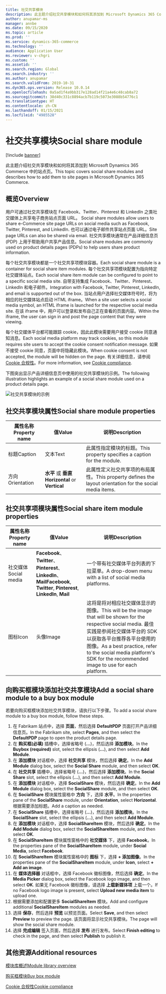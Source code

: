 ```yaml
---
title: 社交共享模块
description: 此主题介绍社交共享模块和如何将其添加到 Microsoft Dynamics 365 Commerce 中的站点页。
author: anupamar-ms
manager: annbe
ms.date: 09/15/2020
ms.topic: article
ms.prod: ''
ms.service: dynamics-365-commerce
ms.technology: ''
audience: Application User
ms.reviewer: v-chgri
ms.custom: ''
ms.assetid: ''
ms.search.region: Global
ms.search.industry: ''
ms.author: anupamar
ms.search.validFrom: 2019-10-31
ms.dyn365.ops.version: Release 10.0.14
ms.openlocfilehash: 0a5ad1f4a9bb317e128ad14f21a4e6c48cab8a72
ms.sourcegitcommit: 38d40c331c8894acb7b119c5073e3088b54776c1
ms.translationtype: HT
ms.contentlocale: zh-CN
ms.lasthandoff: 01/15/2021
ms.locfileid: "4985528"
---
```

# <a name="social-share-module"></a><span data-ttu-id="e62a9-103">社交共享模块</span><span class="sxs-lookup"><span data-stu-id="e62a9-103">Social share module</span></span>

[!include [banner](includes/banner.md)]

<span data-ttu-id="e62a9-104">此主题介绍社交共享模块和如何将其添加到 Microsoft Dynamics 365 Commerce 中的站点页。</span><span class="sxs-lookup"><span data-stu-id="e62a9-104">This topic covers social share modules and describes how to add them to site pages in Microsoft Dynamics 365 Commerce.</span></span>

## <a name="overview"></a><span data-ttu-id="e62a9-105">概览</span><span class="sxs-lookup"><span data-stu-id="e62a9-105">Overview</span></span>

<span data-ttu-id="e62a9-106">用户可通过社交共享模块在 Facebook、Twitter、Pinterest 和 LinkedIn 之类社交媒体上共享电子商务站点页面 URL。 </span><span class="sxs-lookup"><span data-stu-id="e62a9-106">Social share modules allow users to share e-Commerce site page URLs on social media such as Facebook, Twitter, Pinterest, and LinkedIn.</span></span> <span data-ttu-id="e62a9-107">也可以通过电子邮件共享站点页面 URL。</span><span class="sxs-lookup"><span data-stu-id="e62a9-107">Site page URLs can also be shared via email.</span></span> <span data-ttu-id="e62a9-108">社交共享模块通常在产品详细信息页 (PDP) 上用于帮助用户共享产品信息。</span><span class="sxs-lookup"><span data-stu-id="e62a9-108">Social share modules are commonly used on product details pages (PDPs) to help users share product information.</span></span>

<span data-ttu-id="e62a9-109">每个社交共享模块都是一个社交共享项模块容器。</span><span class="sxs-lookup"><span data-stu-id="e62a9-109">Each social share module is a container for social share item modules.</span></span> <span data-ttu-id="e62a9-110">每个社交共享项模块配置为指向特定社交媒体站点。</span><span class="sxs-lookup"><span data-stu-id="e62a9-110">Each social share item module can be configured to point to a specific social media site.</span></span> <span data-ttu-id="e62a9-111">自带支持集成 Facebook、Twitter、Pinterest、LinkedIn 和电子邮件。</span><span class="sxs-lookup"><span data-stu-id="e62a9-111">Integration with Facebook, Twitter, Pinterest, LinkedIn, and email is supported out of the box.</span></span> <span data-ttu-id="e62a9-112">当站点用户选择社交媒体符号时，将为相应的社交媒体站点启动 HTML iframe。</span><span class="sxs-lookup"><span data-stu-id="e62a9-112">When a site user selects a social media symbol, an HTML iframe is launched for the respective social media site.</span></span> <span data-ttu-id="e62a9-113">在该 iframe 中，用户可以登录和发布自己正在查看的页面内容。</span><span class="sxs-lookup"><span data-stu-id="e62a9-113">Within the iframe, the user can sign in and post the page content that they were viewing.</span></span>

<span data-ttu-id="e62a9-114">每个社交媒体平台都可能跟踪 cookie，因此此模块需要用户接受 cookie 同意通知消息。</span><span class="sxs-lookup"><span data-stu-id="e62a9-114">Each social media platform may track cookies, so this module requires site users to accept the cookie consent notification message.</span></span> <span data-ttu-id="e62a9-115">如果不接受 cookie 同意，页面中将隐藏此模块。</span><span class="sxs-lookup"><span data-stu-id="e62a9-115">When cookie consent is not accepted, the module will be hidden on the page.</span></span> <span data-ttu-id="e62a9-116">有关详细信息，请参阅 [Cookie 合规性](cookie-compliance.md)。</span><span class="sxs-lookup"><span data-stu-id="e62a9-116">For more information, see [Cookie compliance](cookie-compliance.md).</span></span>

<span data-ttu-id="e62a9-117">下图突出显示产品详细信息页中使用的社交共享模块的示例。</span><span class="sxs-lookup"><span data-stu-id="e62a9-117">The following illustration highlights an example of a social share module used on a product details page.</span></span>

![社交共享模块的示例](./media/ecommerce-socialshare.png)

## <a name="social-share-module-properties"></a><span data-ttu-id="e62a9-119">社交共享模块属性</span><span class="sxs-lookup"><span data-stu-id="e62a9-119">Social share module properties</span></span>

| <span data-ttu-id="e62a9-120">属性名称</span><span class="sxs-lookup"><span data-stu-id="e62a9-120">Property name</span></span>             | <span data-ttu-id="e62a9-121">值</span><span class="sxs-lookup"><span data-stu-id="e62a9-121">Value</span></span>                 | <span data-ttu-id="e62a9-122">说明</span><span class="sxs-lookup"><span data-stu-id="e62a9-122">Description</span></span> |
|---------------------------|-----------------------|-------------|
| <span data-ttu-id="e62a9-123">标题</span><span class="sxs-lookup"><span data-stu-id="e62a9-123">Caption</span></span>                  | <span data-ttu-id="e62a9-124">文本</span><span class="sxs-lookup"><span data-stu-id="e62a9-124">Text</span></span> | <span data-ttu-id="e62a9-125">此属性指定模块的标题。</span><span class="sxs-lookup"><span data-stu-id="e62a9-125">This property specifies a caption for the module.</span></span> |
| <span data-ttu-id="e62a9-126">方向</span><span class="sxs-lookup"><span data-stu-id="e62a9-126">Orientation</span></span> | <span data-ttu-id="e62a9-127">**水平** 或 **垂直**</span><span class="sxs-lookup"><span data-stu-id="e62a9-127">**Horizontal** or **Vertical**</span></span>  | <span data-ttu-id="e62a9-128">此属性定义社交共享项的布局属性。</span><span class="sxs-lookup"><span data-stu-id="e62a9-128">This property defines the layout orientation for the social media items.</span></span> |

## <a name="social-share-item-module-properties"></a><span data-ttu-id="e62a9-129">社交共享项模块属性</span><span class="sxs-lookup"><span data-stu-id="e62a9-129">Social share item module properties</span></span>
| <span data-ttu-id="e62a9-130">属性名称</span><span class="sxs-lookup"><span data-stu-id="e62a9-130">Property name</span></span>             | <span data-ttu-id="e62a9-131">值</span><span class="sxs-lookup"><span data-stu-id="e62a9-131">Value</span></span>                 | <span data-ttu-id="e62a9-132">说明</span><span class="sxs-lookup"><span data-stu-id="e62a9-132">Description</span></span> |
|---------------------------|-----------------------|-------------|
| <span data-ttu-id="e62a9-133">社交媒体</span><span class="sxs-lookup"><span data-stu-id="e62a9-133">Social media</span></span>              | <span data-ttu-id="e62a9-134">**Facebook**、**Twitter**、**Pinterest**、**LinkedIn**、**Mail**</span><span class="sxs-lookup"><span data-stu-id="e62a9-134">**Facebook**, **Twitter**, **Pinterest**, **LinkedIn**, **Mail**</span></span> | <span data-ttu-id="e62a9-135">一个带有社交媒体平台列表的下拉菜单。</span><span class="sxs-lookup"><span data-stu-id="e62a9-135">A drop-down menu with a list of social media platforms.</span></span> |
| <span data-ttu-id="e62a9-136">图标</span><span class="sxs-lookup"><span data-stu-id="e62a9-136">Icon</span></span> |<span data-ttu-id="e62a9-137">头像</span><span class="sxs-lookup"><span data-stu-id="e62a9-137">Image</span></span>    | <span data-ttu-id="e62a9-138">这将是将对相应社交媒体显示的图像。</span><span class="sxs-lookup"><span data-stu-id="e62a9-138">This will be the image that will be shown for the respective social media.</span></span> <span data-ttu-id="e62a9-139">最佳实践是参阅社交媒体平台的 SDK 以获取各平台推荐各平台使用的图像。</span><span class="sxs-lookup"><span data-stu-id="e62a9-139">As a best practice, refer to the social media platform's SDK for the recommended image to use for each platform.</span></span> |

## <a name="add-a-social-share-module-to-a-buy-box-module"></a><span data-ttu-id="e62a9-140">向购买框模块添加社交共享模块</span><span class="sxs-lookup"><span data-stu-id="e62a9-140">Add a social share module to a buy box module</span></span>

<span data-ttu-id="e62a9-141">若要向购买框模块添加社交共享模块，请执行以下步骤。</span><span class="sxs-lookup"><span data-stu-id="e62a9-141">To add a social share module to a buy box module, follow these steps.</span></span>

1. <span data-ttu-id="e62a9-142">在 Fabrikam 站点中，选择 **页面**，然后选择 **DefaultPDP** 页面打开产品详细信息页。</span><span class="sxs-lookup"><span data-stu-id="e62a9-142">In the Fabrikam site, select **Pages**, and then select the **DefaultPDP** page to open the product details page.</span></span> 
1. <span data-ttu-id="e62a9-143">在 **购买框(必填)** 插槽中，选择省略号 (**...**)，然后选择 **添加模块**。</span><span class="sxs-lookup"><span data-stu-id="e62a9-143">In the **Buybox (required)** slot, select the ellipsis (**...**), and then select **Add Module**.</span></span>
1. <span data-ttu-id="e62a9-144">在 **添加模块** 对话框中，选择 **社交共享** 模块，然后选择 **确定**。</span><span class="sxs-lookup"><span data-stu-id="e62a9-144">In the **Add Module** dialog box, select the **Social Share** module, and then select **OK**.</span></span>
1. <span data-ttu-id="e62a9-145">在 **社交共享** 插槽中，选择省略号 (**...**)，然后选择 **添加模块**。</span><span class="sxs-lookup"><span data-stu-id="e62a9-145">In the **Social Share** slot, select the ellipsis (**...**), and then select **Add Module**.</span></span>
1. <span data-ttu-id="e62a9-146">在 **添加模块** 对话框中，选择 **SocialShare** 模块，然后选择 **确定**。</span><span class="sxs-lookup"><span data-stu-id="e62a9-146">In the **Add Module** dialog box, select the **SocialShare** module, and then select **OK**.</span></span>
1. <span data-ttu-id="e62a9-147">在 **SocialShare** 模块属性窗格中 **方向** 下，选择 **水平**。</span><span class="sxs-lookup"><span data-stu-id="e62a9-147">In the properties pane of the **SocialShare** module, under **Orientation**, select **Horizontal**.</span></span> <span data-ttu-id="e62a9-148">根据需要添加标题。</span><span class="sxs-lookup"><span data-stu-id="e62a9-148">Add a caption as needed.</span></span>
1. <span data-ttu-id="e62a9-149">在 **SocialShare** 插槽中，选择省略号 (**...**)，然后选择 **添加模块**。</span><span class="sxs-lookup"><span data-stu-id="e62a9-149">In the **SocialShare** slot, select the ellipsis (**...**), and then select **Add Module**.</span></span>
1. <span data-ttu-id="e62a9-150">在 **添加模块** 对话框中，选择 **SocialShareItem** 模块，然后选择 **确定**。</span><span class="sxs-lookup"><span data-stu-id="e62a9-150">In the **Add Module** dialog box, select the **SocialShareItem** module, and then select **OK**.</span></span>
1. <span data-ttu-id="e62a9-151">在 **SocialShareItem** 模块属性窗格中的 **社交媒体** 下，选择 **Facebook**。</span><span class="sxs-lookup"><span data-stu-id="e62a9-151">In the properties pane of the **SocialShareItem** module, under **Social Media**, select **Facebook**.</span></span>
1. <span data-ttu-id="e62a9-152">在 **SocialShareItem** 模块属性窗格中的 **图标** 下，选择 **+ 添加图像**。</span><span class="sxs-lookup"><span data-stu-id="e62a9-152">In the properties pane of the **SocialShareItem** module, under **Icon**, select **+ Add an image**.</span></span>
1. <span data-ttu-id="e62a9-153">在 **媒体选择器** 对话框中，选择 Facebook 徽标图像，然后选择 **确定**。</span><span class="sxs-lookup"><span data-stu-id="e62a9-153">In the **Media Picker** dialog box, select the Facebook logo image, and then select **OK**.</span></span> <span data-ttu-id="e62a9-154">如果无 Facebook 徽标图像，请选择 **上载新媒体项** 上载一个。</span><span class="sxs-lookup"><span data-stu-id="e62a9-154">If no Facebook logo image is present, select **Upload new media item** to upload one.</span></span>
1. <span data-ttu-id="e62a9-155">根据需要添加和配置更多 **SocialShareItem** 模块。</span><span class="sxs-lookup"><span data-stu-id="e62a9-155">Add and configure additional **SocialShareItem** modules as needed.</span></span>
1. <span data-ttu-id="e62a9-156">选择 **保存**，然后选择 **预览** 以预览页面。</span><span class="sxs-lookup"><span data-stu-id="e62a9-156">Select **Save**, and then select **Preview** to preview the page.</span></span> <span data-ttu-id="e62a9-157">该页面将显示社交共享模块。</span><span class="sxs-lookup"><span data-stu-id="e62a9-157">The page will show the social share module.</span></span>
1. <span data-ttu-id="e62a9-158">选择 **完成编辑** 签入页面，然后选择 **发布** 进行发布。</span><span class="sxs-lookup"><span data-stu-id="e62a9-158">Select **Finish editing** to check in the page, and then select **Publish** to publish it.</span></span>

## <a name="additional-resources"></a><span data-ttu-id="e62a9-159">其他资源</span><span class="sxs-lookup"><span data-stu-id="e62a9-159">Additional resources</span></span>

[<span data-ttu-id="e62a9-160">模块库概述</span><span class="sxs-lookup"><span data-stu-id="e62a9-160">Module library overview</span></span>](starter-kit-overview.md)

[<span data-ttu-id="e62a9-161">购买框模块</span><span class="sxs-lookup"><span data-stu-id="e62a9-161">Buy box module</span></span>](add-buy-box.md)

[<span data-ttu-id="e62a9-162">Cookie 合规性</span><span class="sxs-lookup"><span data-stu-id="e62a9-162">Cookie compliance</span></span>](cookie-compliance.md)
